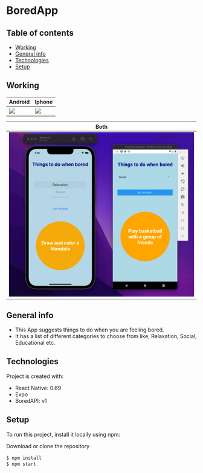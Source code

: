 # BoredApp

## Table of contents
* [Working](#working)
* [General info](#general-info)
* [Technologies](#technologies)
* [Setup](#setup)

## Working
| Android  | Iphone |
| ------------- | ------------- |
| <img src="./screenshots-gifs/BoredApp-android.gif" width="250" />  | <img src="./screenshots-gifs/BoredApp-iphone.gif" width="250" /> |

| Both |
| ------------- |
| <img src="./screenshots-gifs/BoredApp-both.png" width="500" /> |


## General info
* This App suggests things to do when you are feeling bored.
* It has a list of different categories to choose from like,
  Relaxation, Social, Educational etc.
	
## Technologies
Project is created with:
* React Native: 0.69
* Expo
* BoredAPI: v1
	
## Setup
To run this project, install it locally using npm:

Download or clone the repository

```
$ npm install
$ npm start
```
